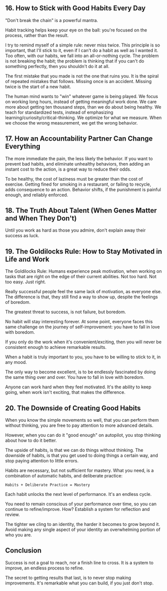 ## 16. How to Stick with Good Habits Every Day
"Don't break the chain" is a powerful mantra.

Habit tracking helps keep your eye on the ball: you're focused on the process, rather than the result.

I try to remind myself of a simple rule: never miss twice. This principle is so important, that I'll stick to it, even if I can't do a habit as well as I wanted it. Too often, with our habits, we fall into an all-or-nothing cycle. The problem is not breaking the habit; the problem is thinking that if you can't do something perfectly, then you shouldn't do it at all.

The first mistake that you made is not the one that ruins you. It is the spiral of repeated mistakes that follows. Missing once is an accident. Missing twice is the start of a new habit.

The human mind wants to "win" whatever game is being played. We focus on working long hours, instead of getting meaningful work done. We care more about getting ten thousand steps, than we do about being healthy. We teach for standardized tests, instead of emphasizing learning/curiosity/critical-thinking. We optimize for what we measure. When we choose the wrong measurement, we get the wrong behavior.

## 17. How an Accountability Partner Can Change Everything
The more immediate the pain, the less likely the behavior. If you want to prevent bad habits, and eliminate unhealthy behaviors, then adding an instant cost to the action, is a great way to reduce their odds.

To be healthy, the cost of laziness must be greater than the cost of exercise. Getting fined for smoking in a restaurant, or failing to recycle, adds consequence to an action. Behavior shifts, if the punishment is painful enough, and reliably enforced.

## 18. The Truth About Talent (When Genes Matter and When They Don't)
Until you work as hard as those you admire, don't explain away their success as luck.

## 19. The Goldilocks Rule: How to Stay Motivated in Life and Work
The Goldilocks Rule: Humans experience peak motivation, when working on tasks that are right on the edge of their current abilities. Not too hard. Not too easy. Just right.

Really successful people feel the same lack of motivation, as everyone else. The difference is that, they still find a way to show up, despite the feelings of boredom.

The greatest threat to success, is not failure, but boredom.

No habit will stay interesting forever. At some point, everyone faces this same challenge on the journey of self-improvement: you have to fall in love with boredom.

If you only do the work when it's convenient/exciting, then you will never be consistent enough to achieve remarkable results.

When a habit is truly important to you, you have to be willing to stick to it, in any mood. 

The only way to become excellent, is to be endlessly fascinated by doing the same thing over and over. You have to fall in love with boredom.

Anyone can work hard when they feel motivated. It's the ability to keep going, when work isn't exciting, that makes the difference.

## 20. The Downside of Creating Good Habits
When you know the simple movements so well, that you can perform them without thinking, you are free to pay attention to more advanced details.

However, when you can do it "good enough" on autopilot, you stop thinking about how to do it better.

The upside of habits, is that we can do things without thinking. The downside of habits, is that you get used to doing things a certain way, and stop paying attention to little errors.

Habits are necessary, but not sufficient for mastery. What you need, is a combination of automatic habits, and deliberate practice:
```
Habits + Deliberate Practice = Mastery
```

Each habit unlocks the next level of performance. It's an endless cycle.

You need to remain conscious of your performance over time, so you can continue to refine/improve. How? Establish a system for reflection and review.

The tighter we cling to an identity, the harder it becomes to grow beyond it. Avoid making any single aspect of your identity an overwhelming portion of who you are.

## Conclusion
Success is not a goal to reach, nor a finish line to cross. It is a system to improve, an endless process to refine.

The secret to getting results that last, is to never stop making improvements. It's remarkable what you can build, if you just don't stop.
